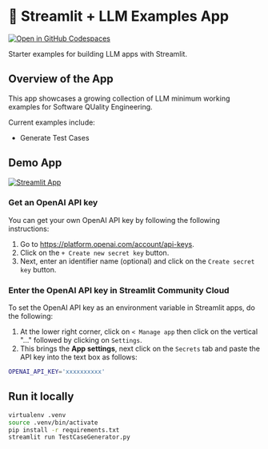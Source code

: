# 🎈 Streamlit + LLM Examples App

[![Open in GitHub Codespaces](https://github.com/codespaces/badge.svg)](https://codespaces.new/streamlit/llm-examples?quickstart=1)

Starter examples for building LLM apps with Streamlit.

## Overview of the App

This app showcases a growing collection of LLM minimum working examples for Software QUality Engineering.

Current examples include:

- Generate Test Cases

## Demo App

[![Streamlit App](https://static.streamlit.io/badges/streamlit_badge_black_white.svg)](https://llm-examples.streamlit.app/)

### Get an OpenAI API key

You can get your own OpenAI API key by following the following instructions:

1. Go to https://platform.openai.com/account/api-keys.
2. Click on the `+ Create new secret key` button.
3. Next, enter an identifier name (optional) and click on the `Create secret key` button.

### Enter the OpenAI API key in Streamlit Community Cloud

To set the OpenAI API key as an environment variable in Streamlit apps, do the following:

1. At the lower right corner, click on `< Manage app` then click on the vertical "..." followed by clicking on `Settings`.
2. This brings the **App settings**, next click on the `Secrets` tab and paste the API key into the text box as follows:

```sh
OPENAI_API_KEY='xxxxxxxxxx'
```

## Run it locally

```sh
virtualenv .venv
source .venv/bin/activate
pip install -r requirements.txt
streamlit run TestCaseGenerator.py
```

